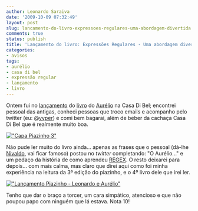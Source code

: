 ```yaml
---
author: Leonardo Saraiva
date: '2009-10-09 07:32:49'
layout: post
slug: lancamento-do-livro-expressoes-regulares-uma-abordagem-divertida
comments: true
status: publish
title: 'Lançamento do livro: Expressões Regulares - Uma abordagem divertida'
categories:
- avisos
tags:
- aurélio
- casa di bel
- expressão regular
- lançamento
- livro
---
```


Ontem fui no [lançamento](http://www.aondeandei.com.br/2009/10/09/casa-di-bel-lancamento-do-livro-expressoes-regulares/) do
[livro](http://www.piazinho.com.br) do [Aurélio](http://aurelio.net) na Casa
Di Bel; encontrei pessoal das antigas, conheci pessoas que troco emails e
acompanho pelo twitter (eu: @[vyper](http://twitter.com/vyper)) e comi bem
bagarai, além de beber da cachaça Casa Di Bel que é realmente muito boa.

[!["Capa Piazinho 3"](http://assets.mcorp.com.br/wp-content/uploads/2009/10/capa-piazinho-3-150x150.jpg)](http://assets.mcorp.com.br/wp-content/uploads/2009/10/capa-piazinho-3.jpg "Capa Piazinho 3")

Não pude ler muito do livro ainda... apenas as frases que o pessoal (dá-lhe
[Nivaldo](http://www.nivaldoarruda.com.br), vai ficar famoso) postou no
_twitter_ completando: "O Aurélio..." e um pedaço da história de como aprendeu
[REGEX](http://aurelio.net/er/). O resto deixarei para depois... com mais
calma, mas claro que direi aqui como foi minha experiência na leitura da 3ª
edição do piazinho, e o 4º livro dele que irei ler.

[!["Lançamento Piazinho - Leonardo e Aurélio"](http://assets.mcorp.com.br/wp-content/uploads/2009/10/lancamento-piazinho-leonardo-e-aurelio-300x225.jpg)](http://assets.mcorp.com.br/wp-content/uploads/2009/10/lancamento-piazinho-leonardo-e-aurelio.jpg "Lançamento Piazinho - Leonardo e Aurélio")

Tenho que dar o braço a torcer, um cara simpático, atencioso e que não poupou
papo com ninguém que lá estava. Nota 10!
